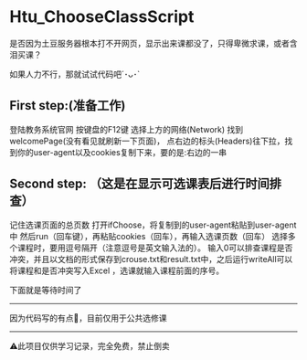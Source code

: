 # Htu_ChooseClassScript
是否因为土豆服务器根本打不开网页，显示出来课都没了，只得卑微求课，或者含泪买课？

如果人力不行，那就试试代码吧´･ᴗ･`
## First step:(准备工作)
登陆教务系统官网
按键盘的F12键
选择上方的网络(Network)
找到welcomePage(没有看见就刷新一下页面)，
点右边的标头(Headers)往下拉，找到你的user-agent以及cookies复制下来，要的是:右边的一串
## Second step: （这是在显示可选课表后进行时间排查）
记住选课页面的总页数
打开ifChoose，将复制到的user-agent粘贴到user-agent中
然后run（回车键），再粘贴cookies（回车），再输入选课页数（回车）
选择多个课程时，要用逗号隔开（注意逗号是英文输入法的）。
输入0可以排查课程是否冲突，并且以文档的形式保存到crouse.txt和result.txt中，之后运行writeAll可以将课程和是否冲突写入Excel
，选课就输入课程前面的序号。

下面就是等待时间了

___________
因为代码写的有点💩，目前仅用于公共选修课
___
⚠️此项目仅供学习记录，完全免费，禁止倒卖
